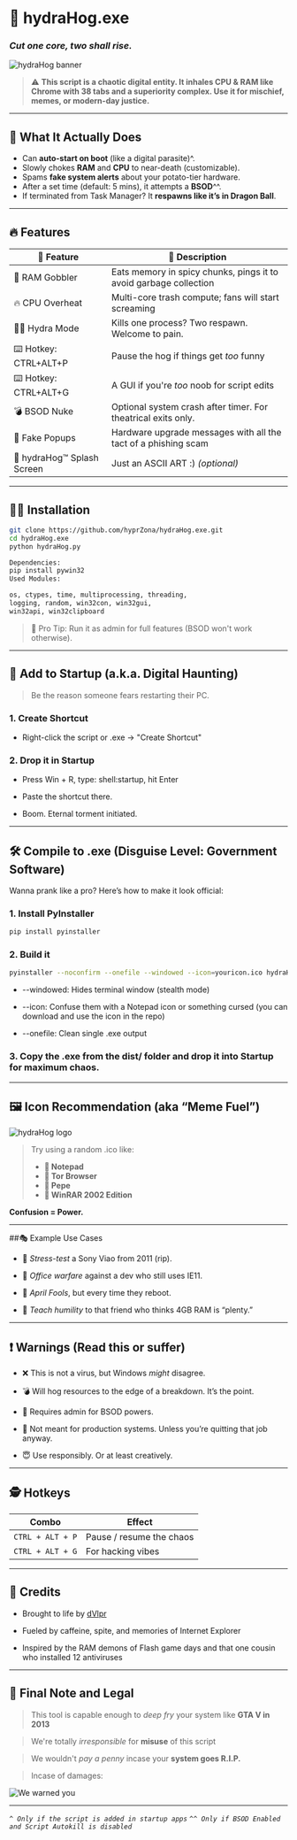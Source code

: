 # 🐗 hydraHog.exe  
### _Cut one core, two shall rise._  

![hydraHog banner](image.png)

> ⚠️ **This script is a chaotic digital entity. It inhales CPU & RAM like Chrome with 38 tabs and a superiority complex. Use it for mischief, memes, or modern-day justice.**

---

## 🤖 What It Actually Does
- Can **auto-start on boot** (like a digital parasite)^.
- Slowly chokes **RAM** and **CPU** to near-death (customizable).
- Spams **fake system alerts** about your potato-tier hardware.
- After a set time (default: 5 mins), it attempts a **BSOD**^^.
- If terminated from Task Manager? It **respawns like it’s in Dragon Ball**.

---

## 🔥 Features
| 🔧 Feature         | 💬 Description                                                  |
|------------------|------------------------------------------------------------------|
| 📯 RAM Gobbler    | Eats memory in spicy chunks, pings it to avoid garbage collection |
| 🔥 CPU Overheat   | Multi-core trash compute; fans will start screaming              |
| 🧟‍♂️ Hydra Mode    | Kills one process? Two respawn. Welcome to pain.                 |
| ⌨️ Hotkey: CTRL+ALT+P | Pause the hog if things get *too* funny                        |
| ⌨️ Hotkey: CTRL+ALT+G | A GUI if you're *too* noob for script edits                        |
| 💣 BSOD Nuke      | Optional system crash after timer. For theatrical exits only.     |
| 🤡 Fake Popups    | Hardware upgrade messages with all the tact of a phishing scam    |
| 🦠 hydraHog™ Splash Screen  | Just an ASCII ART :) *(optional)* |

---

## 🧑‍💻 Installation
```bash
git clone https://github.com/hyprZona/hydraHog.exe.git
cd hydraHog.exe
python hydraHog.py
```
```bash
Dependencies:
pip install pywin32
Used Modules:
```
```python
os, ctypes, time, multiprocessing, threading,
logging, random, win32con, win32gui,
win32api, win32clipboard
```

> 🧠 Pro Tip: Run it as admin for full features (BSOD won't work otherwise).

---

## 🧟 Add to Startup (a.k.a. Digital Haunting)

> Be the reason someone fears restarting their PC.

### 1. Create Shortcut

  - Right-click the script or .exe → "Create Shortcut"

### 2. Drop it in Startup

  - Press Win + R, type: shell:startup, hit Enter
  
  - Paste the shortcut there.
  
  - Boom. Eternal torment initiated.

---

## 🛠️ Compile to .exe (Disguise Level: Government Software)
Wanna prank like a pro? Here’s how to make it look official:

### 1. Install PyInstaller
```bash
pip install pyinstaller
```
### 2. Build it
```bash
pyinstaller --noconfirm --onefile --windowed --icon=youricon.ico hydraHog.py
```
  - --windowed: Hides terminal window (stealth mode)
  
  - --icon: Confuse them with a Notepad icon or something cursed (you can download and use the icon in the repo)
  
  - --onefile: Clean single .exe output
### 3. Copy the .exe from the dist/ folder and drop it into Startup for maximum chaos.

---

## 🖼️ Icon Recommendation (aka “Meme Fuel”)

![hydraHog logo](hydraHog.png)

> Try using a random .ico like:
> - **📝 Notepad**  
> - **🧅 Tor Browser**
> - **🐸 Pepe**
> - **📀 WinRAR 2002 Edition**

  **Confusion = Power.**

---

##🎭 Example Use Cases

  - 💾 *Stress-test* a Sony Viao from 2011 (rip).

  - 🤝 *Office warfare* against a dev who still uses IE11.

  - 🤡 *April Fools*, but every time they reboot.

  - 🧠 *Teach humility* to that friend who thinks 4GB RAM is “plenty.”

---

## ❗ Warnings (Read this or suffer)
  - ❌ This is not a virus, but Windows *might* disagree.

  - 💣 Will hog resources to the edge of a breakdown. It’s the point.

  - 🔐 Requires admin for BSOD powers.

  - 🧯 Not meant for production systems. Unless you’re quitting that job anyway.

  - 😇 Use responsibly. Or at least creatively.

---

## 🕵️ Hotkeys

| Combo            | Effect                           |
| ---------------- | -------------------------------- |
| `CTRL + ALT + P` | Pause / resume the chaos         |
| `CTRL + ALT + G`       | For hacking vibes |

---

## 🤝 Credits
  - Brought to life by [dVlpr](https://github.com/hyprZona)

  - Fueled by caffeine, spite, and memories of Internet Explorer

  - Inspired by the RAM demons of Flash game days and that one cousin who installed 12 antiviruses

---

## 🐗 Final Note and Legal

> This tool is capable enough to *deep fry* your system like **GTA V in 2013**

> We're totally *irresponsible* for **misuse** of this script

> We wouldn't *pay a penny* incase your **system goes R.I.P.**

> Incase of damages:

![We warned you](https://c.tenor.com/HxESqpMBYt8AAAAd/tenor.gif)

---

*`^ Only if the script is added in startup apps`*
*`^^ Only if BSOD Enabled and Script Autokill is disabled`*
